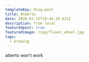 ```yaml
---
templateKey: blog-post
title: Alberto
date: 2020-01-15T19:44:20.621Z
description: from local
featuredpost: true
featuredimage: /img/flavor_wheel.jpg
tags:
  - brewing
---
```

alberto won't work
